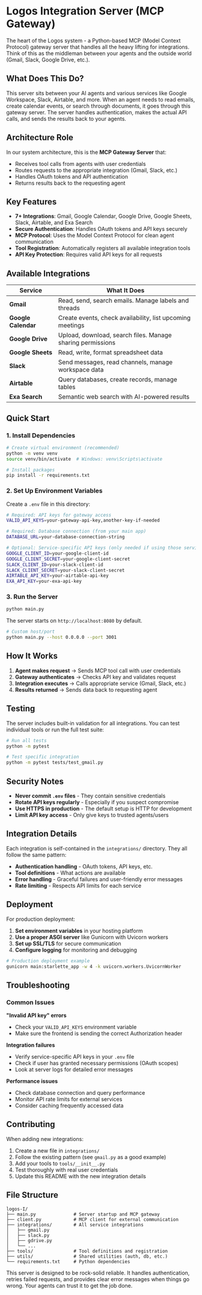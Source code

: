# Logos Integration Server (MCP Gateway)

The heart of the Logos system - a Python-based MCP (Model Context Protocol) gateway server that handles all the heavy lifting for integrations. Think of this as the middleman between your agents and the outside world (Gmail, Slack, Google Drive, etc.).

## What Does This Do?

This server sits between your AI agents and various services like Google Workspace, Slack, Airtable, and more. When an agent needs to read emails, create calendar events, or search through documents, it goes through this gateway server. The server handles authentication, makes the actual API calls, and sends the results back to your agents.

## Architecture Role

In our system architecture, this is the **MCP Gateway Server** that:
- Receives tool calls from agents with user credentials
- Routes requests to the appropriate integration (Gmail, Slack, etc.)
- Handles OAuth tokens and API authentication
- Returns results back to the requesting agent

## Key Features

- **7+ Integrations**: Gmail, Google Calendar, Google Drive, Google Sheets, Slack, Airtable, and Exa Search
- **Secure Authentication**: Handles OAuth tokens and API keys securely
- **MCP Protocol**: Uses the Model Context Protocol for clean agent communication
- **Tool Registration**: Automatically registers all available integration tools
- **API Key Protection**: Requires valid API keys for all requests

## Available Integrations

| Service | What It Does |
|---------|-------------|
| **Gmail** | Read, send, search emails. Manage labels and threads |
| **Google Calendar** | Create events, check availability, list upcoming meetings |
| **Google Drive** | Upload, download, search files. Manage sharing permissions |
| **Google Sheets** | Read, write, format spreadsheet data |
| **Slack** | Send messages, read channels, manage workspace data |
| **Airtable** | Query databases, create records, manage tables |
| **Exa Search** | Semantic web search with AI-powered results |

## Quick Start

### 1. Install Dependencies

```bash
# Create virtual environment (recommended)
python -m venv venv
source venv/bin/activate  # Windows: venv\Scripts\activate

# Install packages
pip install -r requirements.txt
```

### 2. Set Up Environment Variables

Create a `.env` file in this directory:

```bash
# Required: API keys for gateway access
VALID_API_KEYS=your-gateway-api-key,another-key-if-needed

# Required: Database connection (from your main app)
DATABASE_URL=your-database-connection-string

# Optional: Service-specific API keys (only needed if using those services)
GOOGLE_CLIENT_ID=your-google-client-id
GOOGLE_CLIENT_SECRET=your-google-client-secret
SLACK_CLIENT_ID=your-slack-client-id
SLACK_CLIENT_SECRET=your-slack-client-secret
AIRTABLE_API_KEY=your-airtable-api-key
EXA_API_KEY=your-exa-api-key
```

### 3. Run the Server

```bash
python main.py
```

The server starts on `http://localhost:8080` by default.

```bash
# Custom host/port
python main.py --host 0.0.0.0 --port 3001
```

## How It Works

1. **Agent makes request** → Sends MCP tool call with user credentials
2. **Gateway authenticates** → Checks API key and validates request
3. **Integration executes** → Calls appropriate service (Gmail, Slack, etc.)
4. **Results returned** → Sends data back to requesting agent

## Testing

The server includes built-in validation for all integrations. You can test individual tools or run the full test suite:

```bash
# Run all tests
python -m pytest

# Test specific integration
python -m pytest tests/test_gmail.py
```

## Security Notes

- **Never commit `.env` files** - They contain sensitive credentials
- **Rotate API keys regularly** - Especially if you suspect compromise
- **Use HTTPS in production** - The default setup is HTTP for development
- **Limit API key access** - Only give keys to trusted agents/users

## Integration Details

Each integration is self-contained in the `integrations/` directory. They all follow the same pattern:

- **Authentication handling** - OAuth tokens, API keys, etc.
- **Tool definitions** - What actions are available
- **Error handling** - Graceful failures and user-friendly error messages
- **Rate limiting** - Respects API limits for each service

## Deployment

For production deployment:

1. **Set environment variables** in your hosting platform
2. **Use a proper ASGI server** like Gunicorn with Uvicorn workers
3. **Set up SSL/TLS** for secure communication
4. **Configure logging** for monitoring and debugging

```bash
# Production deployment example
gunicorn main:starlette_app -w 4 -k uvicorn.workers.UvicornWorker
```

## Troubleshooting

### Common Issues

**"Invalid API key" errors**
- Check your `VALID_API_KEYS` environment variable
- Make sure the frontend is sending the correct Authorization header

**Integration failures**
- Verify service-specific API keys in your `.env` file
- Check if user has granted necessary permissions (OAuth scopes)
- Look at server logs for detailed error messages

**Performance issues**
- Check database connection and query performance
- Monitor API rate limits for external services
- Consider caching frequently accessed data

## Contributing

When adding new integrations:

1. Create a new file in `integrations/`
2. Follow the existing pattern (see `gmail.py` as a good example)
3. Add your tools to `tools/__init__.py`
4. Test thoroughly with real user credentials
5. Update this README with the new integration details

## File Structure

```
logos-I/
├── main.py              # Server startup and MCP gateway
├── client.py            # MCP client for external communication
├── integrations/        # All service integrations
│   ├── gmail.py
│   ├── slack.py
│   ├── gdrive.py
│   └── ...
├── tools/               # Tool definitions and registration
├── utils/               # Shared utilities (auth, db, etc.)
└── requirements.txt     # Python dependencies
```

This server is designed to be rock-solid reliable. It handles authentication, retries failed requests, and provides clear error messages when things go wrong. Your agents can trust it to get the job done.
